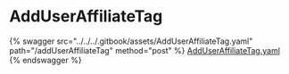# AddUserAffiliateTag

{% swagger src="../../../.gitbook/assets/AddUserAffiliateTag.yaml" path="/addUserAffiliateTag" method="post" %}
[AddUserAffiliateTag.yaml](../../../.gitbook/assets/AddUserAffiliateTag.yaml)
{% endswagger %}
